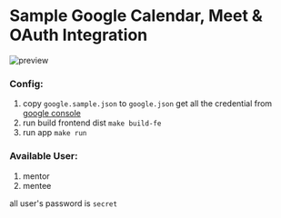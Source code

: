 # Sample Google Calendar, Meet & OAuth Integration

<img src="./assets/preview.gif" alt="preview"/> 

### Config:

1. copy `google.sample.json` to `google.json` get all the credential from [google console ](https://console.cloud.google.com/apis/credentials)
2. run build frontend dist `make build-fe`
3. run app `make run`

### Available User:

1. mentor
2. mentee

all user's password is `secret`
